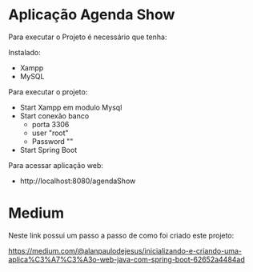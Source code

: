 # Aplicação Agenda Show

Para executar o Projeto é necessário que tenha:

Instalado:
- Xampp
- MySQL

Para executar o projeto:

- Start Xampp em modulo Mysql
- Start conexão banco
   - porta 3306
   - user "root"
   - Password ""
- Start Spring Boot

Para acessar aplicação web:

- http://localhost:8080/agendaShow

# Medium

Neste link possui um passo a passo de como foi criado este projeto:

https://medium.com/@alanpaulodejesus/inicializando-e-criando-uma-aplica%C3%A7%C3%A3o-web-java-com-spring-boot-62652a4484ad
